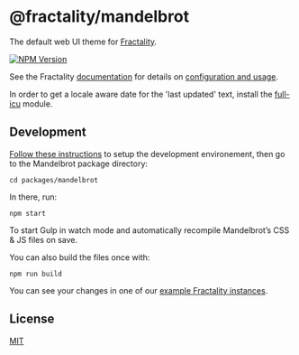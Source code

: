 # @fractality/mandelbrot

The default web UI theme for [Fractality](http://github.com/sitepark/fractality).

[![NPM Version](https://img.shields.io/npm/v/@fractality/mandelbrot)](https://www.npmjs.com/package/@fractality/mandelbrot)

See the Fractality [documentation](https://fractal.build/guide) for details on [configuration and usage](https://fractal.build/guide/web/default-theme.html).

In order to get a locale aware date for the 'last updated' text, install the
[full-icu](https://github.com/unicode-org/full-icu-npm) module.

## Development

[Follow these instructions](https://github.com/sitepark/fractality#development) to setup the development environement, then go to the Mandelbrot package directory:

```
cd packages/mandelbrot
```

In there, run:

```
npm start
```

To start Gulp in watch mode and automatically recompile Mandelbrot’s CSS & JS files on save.

You can also build the files once with:

```
npm run build
```

You can see your changes in one of our [example Fractality instances](https://github.com/sitepark/fractality/tree/main/examples).

## License

[MIT](https://github.com/sitepark/fractality/blob/main/LICENSE)

